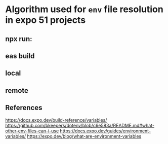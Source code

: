 # Algorithm used for `env` file resolution in expo 51 projects

## npx run:<platform>



## eas build 

## local

## remote


## References

https://docs.expo.dev/build-reference/variables/
https://github.com/bkeepers/dotenv/blob/c6e583a/README.md#what-other-env-files-can-i-use
https://docs.expo.dev/guides/environment-variables/
https://expo.dev/blog/what-are-environment-variables